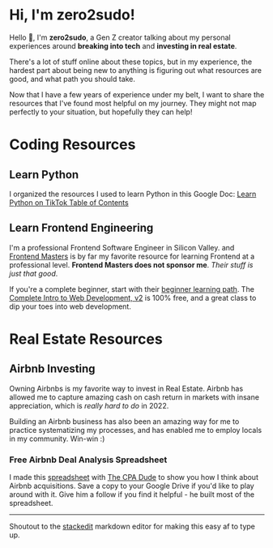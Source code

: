 # Hi, I'm zero2sudo! 

Hello 👋, I'm **zero2sudo**, a Gen Z creator talking about my personal experiences around  **breaking into tech** and **investing in real estate**. 

There's a lot of stuff online about these topics, but in my experience, the hardest part about being new to anything is figuring out what resources are good, and what path you should take. 

Now that I have a few years of experience under my belt, I want to share the resources that I've found most helpful on my journey. They might not map perfectly to your situation, but hopefully they can help!

# Coding Resources

## Learn Python

I organized the resources I used to learn Python in this Google Doc:
[Learn Python on TikTok Table of Contents](https://docs.google.com/document/d/1QeZE92qQMW8QP6EH08DnEP5rcHwBowXwhqtALgDKPBw/edit?usp=sharing)

## Learn Frontend Engineering

I'm a professional Frontend Software Engineer in Silicon Valley. and [Frontend Masters](www.frontendmasters.com) is by far my favorite resource for learning Frontend at a professional level.  **Frontend Masters does not sponsor me**. _Their stuff is just that good_.

If you're a complete beginner, start with their [beginner learning path](https://frontendmasters.com/learn/). The [Complete Intro to Web Development, v2](https://frontendmasters.com/courses/web-development-v2/) is 100% free, and a great class to dip your toes into web development.

# Real Estate Resources

## Airbnb Investing
Owning Airbnbs is my favorite way to invest in Real Estate. Airbnb has allowed me to capture amazing cash on cash return in markets with insane appreciation, which is _really hard to do_ in 2022. 

Building an Airbnb business has also been an amazing way for me to practice systematizing my processes, and has enabled me to employ locals in my community. Win-win :) 

### Free Airbnb Deal Analysis Spreadsheet
I made this [spreadsheet](https://docs.google.com/spreadsheets/d/1-vzEiDGUP6ygfqx3g54QC5_wEeCPTSNh68822gCn6d0/edit?usp=sharing) with [The CPA Dude](https://tiktok.com/@thecpadude) to show you how I think about Airbnb acquisitions. Save a copy to your Google Drive if you'd like to play around with it. Give him a follow if you find it helpful - he built most of the spreadsheet.




------
Shoutout to the [stackedit](https://stackedit.io/app) markdown editor for making this easy af to type up.


